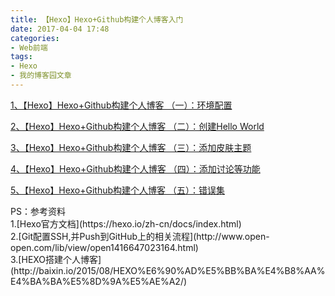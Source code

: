 ```yaml
---
title: 【Hexo】Hexo+Github构建个人博客入门
date: 2017-04-04 17:48
categories:
- Web前端
tags:
- Hexo
- 我的博客园文章
---
```


[1、【Hexo】Hexo+Github构建个人博](http://www.cnblogs.com/arvin0/p/6662943.html)[客 （一）：环境配置](http://www.cnblogs.com/arvin0/p/6662943.html)

[2、【Hexo】Hexo+Github构建个人博客 （二）：创建Hello World](http://www.cnblogs.com/arvin0/p/6665584.html)

[3、【Hexo】Hexo+Github构建个人博客 （三）：添加皮肤主题](http://www.cnblogs.com/arvin0/p/6664178.html)

[4、【Hexo】Hexo+Github构建个人博客 （四）：添加讨论等功能](http://www.cnblogs.com/arvin0/p/6665610.html)

[5、【Hexo】Hexo+Github构建个人博客 （五）：错误集](http://www.cnblogs.com/arvin0/p/6664239.html)


<div style="display: block">PS：参考资料
<div style="display: block">1.[Hexo官方文档](https://hexo.io/zh-cn/docs/index.html)
<div style="display: block">2.[Git配置SSH,并Push到GitHub上的相关流程](http://www.open-open.com/lib/view/open1416647023164.html)
<div style="display: block">3.[HEXO搭建个人博客](http://baixin.io/2015/08/HEXO%E6%90%AD%E5%BB%BA%E4%B8%AA%E4%BA%BA%E5%8D%9A%E5%AE%A2/)


</div></div></div></div>